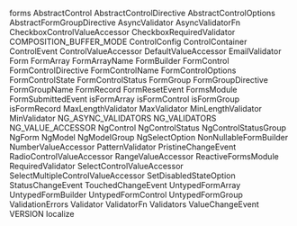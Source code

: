 forms
AbstractControl
AbstractControlDirective
AbstractControlOptions
AbstractFormGroupDirective
AsyncValidator
AsyncValidatorFn
CheckboxControlValueAccessor
CheckboxRequiredValidator
COMPOSITION_BUFFER_MODE
ControlConfig
ControlContainer
ControlEvent
ControlValueAccessor
DefaultValueAccessor
EmailValidator
Form
FormArray
FormArrayName
FormBuilder
FormControl
FormControlDirective
FormControlName
FormControlOptions
FormControlState
FormControlStatus
FormGroup
FormGroupDirective
FormGroupName
FormRecord
FormResetEvent
FormsModule
FormSubmittedEvent
isFormArray
isFormControl
isFormGroup
isFormRecord
MaxLengthValidator
MaxValidator
MinLengthValidator
MinValidator
NG_ASYNC_VALIDATORS
NG_VALIDATORS
NG_VALUE_ACCESSOR
NgControl
NgControlStatus
NgControlStatusGroup
NgForm
NgModel
NgModelGroup
NgSelectOption
NonNullableFormBuilder
NumberValueAccessor
PatternValidator
PristineChangeEvent
RadioControlValueAccessor
RangeValueAccessor
ReactiveFormsModule
RequiredValidator
SelectControlValueAccessor
SelectMultipleControlValueAccessor
SetDisabledStateOption
StatusChangeEvent
TouchedChangeEvent
UntypedFormArray
UntypedFormBuilder
UntypedFormControl
UntypedFormGroup
ValidationErrors
Validator
ValidatorFn
Validators
ValueChangeEvent
VERSION
localize
